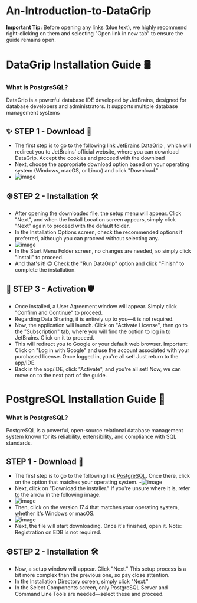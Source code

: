 # An-Introduction-to-DataGrip
**Important Tip:** Before opening any links (blue text), we highly recommend right-clicking on them and selecting "Open link in new tab" to ensure the guide remains open.

# DataGrip Installation Guide 🛢️
### What is PostgreSQL?
DataGrip is a powerful database IDE developed by JetBrains, designed for database developers and administrators. It supports multiple database management systems

## ✨ STEP 1 - Download 💾
- The first step is to go to the following link [JetBrains DataGrip](https://www.jetbrains.com/datagrip/) , which will redirect you to JetBrains' official website, where you can download DataGrip. Accept the cookies and proceed with the download
- Next, choose the appropriate download option based on your operating system (Windows, macOS, or Linux) and click "Download."
- ![image](https://github.com/user-attachments/assets/8ccdd232-e62e-48c6-ad6c-1291656ae0d2)

## ⚙️STEP 2 - Installation 🛠️ 
- After opening the downloaded file, the setup menu will appear. Click "Next", and when the Install Location screen appears, simply click "Next" again to proceed with the default folder.
- In the Installation Options screen, check the recommended options if preferred, although you can proceed without selecting any.
- ![image](https://github.com/user-attachments/assets/7d43d689-0acb-457b-89cf-a7afb8e0d1b1)
- In the Start Menu Folder screen, no changes are needed, so simply click "Install" to proceed.
- And that's it! 😊 Check the "Run DataGrip" option and click "Finish" to complete the installation.

## 🔐 STEP 3 - Activation 🛡️
- Once installed, a User Agreement window will appear. Simply click "Confirm and Continue" to proceed.
- Regarding Data Sharing, it is entirely up to you—it is not required.
- Now, the application will launch. Click on "Activate License", then go to the "Subscription" tab, where you will find the option to log in to JetBrains. Click on it to proceed.
- This will redirect you to Google or your default web browser. Important: Click on "Log in with Google" and use the account associated with your purchased license. Once logged in, you're all set! Just return to the app/IDE.
- Back in the app/IDE, click "Activate", and you're all set! Now, we can move on to the next part of the guide.

# PostgreSQL Installation Guide  🐘
### What is PostgreSQL?
PostgreSQL is a powerful, open-source relational database management system known for its reliability, extensibility, and compliance with SQL standards.

## STEP 1 - Download 💾
- The first step is to go to the following link [PostgreSQL](https://www.postgresql.org/download/). Once there, click on the option that matches your operating system.
-![image](https://github.com/user-attachments/assets/286141b0-d464-4708-bfd5-b5b38c896ab3)
- Next, click on "Download the installer." If you're unsure where it is, refer to the arrow in the following image.
- ![image](https://github.com/user-attachments/assets/46f27a71-c9c1-43b6-9e53-0d7b46fd264d)
- Then, click on the version 17.4 that matches your operating system, whether it's Windows or macOS.
- ![image](https://github.com/user-attachments/assets/86921748-0eb9-4b4e-aaa7-f7cb8ab60605)
- Next, the file will start downloading. Once it's finished, open it. Note: Registration on EDB is not required.

## ⚙️STEP 2 - Installation 🛠️ 
- Now, a setup window will appear. Click "Next." This setup process is a bit more complex than the previous one, so pay close attention.
- In the Installation Directory screen, simply click "Next."
- In the Select Components screen, only PostgreSQL Server and Command Line Tools are needed—select these and proceed.
